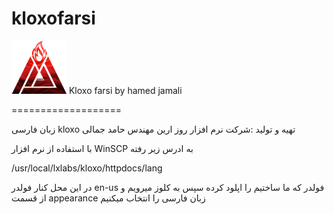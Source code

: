 # kloxofarsi
![alt text](https://raw.githubusercontent.com/phamed/kloxofarsi/master/user-logo.png)
Kloxo farsi by hamed jamali

===================

زبان فارسی  kloxo
تهیه و تولید :شرکت نرم افزار روز ارین مهندس حامد جمالی

با استفاده از نرم افزار WinSCP  به ادرس زیر رفته 

/usr/local/lxlabs/kloxo/httpdocs/lang


در این محل کنار فولدر en-us فولدر که ما ساختیم را اپلود کرده 
سپس به کلوز  میرویم و از قسمت appearance زبان فارسی را انتخاب میکنیم

